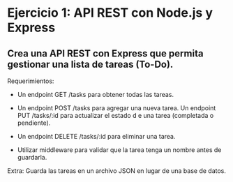 # Ejercicio 1: API REST con Node.js y Express
## Crea una API REST con Express que permita gestionar una lista de tareas (To-Do).

Requerimientos:
* Un endpoint GET /tasks para obtener todas las tareas.

* Un endpoint POST /tasks para agregar una nueva tarea.
Un endpoint PUT /tasks/:id para actualizar el estado d
e una tarea (completada o pendiente).

* Un endpoint DELETE /tasks/:id para eliminar una tarea.

* Utilizar middleware para validar que la tarea tenga un nombre antes de guardarla.


Extra: Guarda las tareas en un archivo JSON en lugar de una base de datos.
